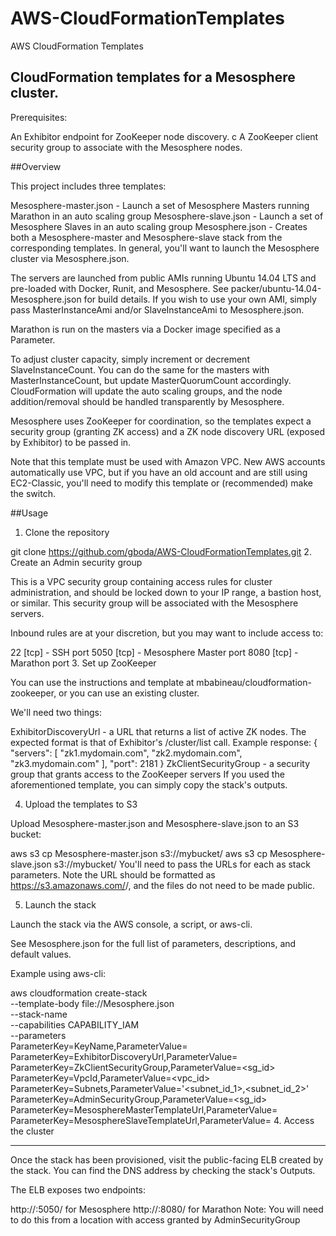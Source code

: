 # AWS-CloudFormationTemplates
AWS CloudFormation Templates


## CloudFormation templates for a Mesosphere cluster.

Prerequisites:

An Exhibitor endpoint for ZooKeeper node discovery. c
A ZooKeeper client security group to associate with the Mesosphere nodes.

##Overview

This project includes three templates:

Mesosphere-master.json - Launch a set of Mesosphere Masters running Marathon in an auto scaling group
Mesosphere-slave.json - Launch a set of Mesosphere Slaves in an auto scaling group
Mesosphere.json - Creates both a Mesosphere-master and Mesosphere-slave stack from the corresponding templates.
In general, you'll want to launch the Mesosphere cluster via Mesosphere.json.

The servers are launched from public AMIs running Ubuntu 14.04 LTS and pre-loaded with Docker, Runit, and Mesosphere. See packer/ubuntu-14.04-Mesosphere.json for build details. If you wish to use your own AMI, simply pass MasterInstanceAmi and/or SlaveInstanceAmi to Mesosphere.json.

Marathon is run on the masters via a Docker image specified as a Parameter. 

To adjust cluster capacity, simply increment or decrement SlaveInstanceCount. You can do the same for the masters with MasterInstanceCount, but update MasterQuorumCount accordingly. CloudFormation will update the auto scaling groups, and the node addition/removal should be handled transparently by Mesosphere.

Mesosphere uses ZooKeeper for coordination, so the templates expect a security group (granting ZK access) and a ZK node discovery URL (exposed by Exhibitor) to be passed in.

Note that this template must be used with Amazon VPC. New AWS accounts automatically use VPC, but if you have an old account and are still using EC2-Classic, you'll need to modify this template or (recommended) make the switch.

##Usage

1. Clone the repository

git clone https://github.com/gboda/AWS-CloudFormationTemplates.git
2. Create an Admin security group

This is a VPC security group containing access rules for cluster administration, and should be locked down to your IP range, a bastion host, or similar. This security group will be associated with the Mesosphere servers.

Inbound rules are at your discretion, but you may want to include access to:

22 [tcp] - SSH port
5050 [tcp] - Mesosphere Master port
8080 [tcp] - Marathon port
3. Set up ZooKeeper

You can use the instructions and template at mbabineau/cloudformation-zookeeper, or you can use an existing cluster.

We'll need two things:

ExhibitorDiscoveryUrl - a URL that returns a list of active ZK nodes. The expected format is that of Exhibitor's /cluster/list call. Example response:
{
    "servers": [
        "zk1.mydomain.com",
        "zk2.mydomain.com",
        "zk3.mydomain.com"
    ],
    "port": 2181
}
ZkClientSecurityGroup - a security group that grants access to the ZooKeeper servers
If you used the aforementioned template, you can simply copy the stack's outputs.

4. Upload the templates to S3

Upload Mesosphere-master.json and Mesosphere-slave.json to an S3 bucket:

aws s3 cp Mesosphere-master.json s3://mybucket/
aws s3 cp Mesosphere-slave.json s3://mybucket/
You'll need to pass the URLs for each as stack parameters. Note the URL should be formatted as https://s3.amazonaws.com/<bucket>/<key>, and the files do not need to be made public.

5. Launch the stack

Launch the stack via the AWS console, a script, or aws-cli.

See Mesosphere.json for the full list of parameters, descriptions, and default values.

Example using aws-cli:

aws cloudformation create-stack \
    --template-body file://Mesosphere.json \
    --stack-name <stack> \
    --capabilities CAPABILITY_IAM \
    --parameters \
        ParameterKey=KeyName,ParameterValue=<key> \
        ParameterKey=ExhibitorDiscoveryUrl,ParameterValue=<url> \
        ParameterKey=ZkClientSecurityGroup,ParameterValue=<sg_id> \
        ParameterKey=VpcId,ParameterValue=<vpc_id> \
        ParameterKey=Subnets,ParameterValue='<subnet_id_1>\,<subnet_id_2>' \
        ParameterKey=AdminSecurityGroup,ParameterValue=<sg_id> \
        ParameterKey=MesosphereMasterTemplateUrl,ParameterValue=<url> \
        ParameterKey=MesosphereSlaveTemplateUrl,ParameterValue=<url>
4. Access the cluster

---

Once the stack has been provisioned, visit the public-facing ELB created by the stack. You can find the DNS address by checking the stack's Outputs.

The ELB exposes two endpoints:

http://<public-elb>:5050/ for Mesosphere
http://<public-elb>:8080/ for Marathon
Note: You will need to do this from a location with access granted by AdminSecurityGroup
